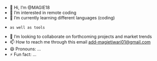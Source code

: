 - 👋 Hi, I’m @MAGIE18
- 👀 I’m interested in remote coding
- 🌱 I’m currently learning different languages (coding)
-     as well as tools
- 💞️ I’m looking to collaborate on forthcoming projects and market trends
- 📫 How to reach me through this email add-magietiwari01@gmail.com
- 😄 Pronouns: ...
- ⚡ Fun fact: ...

<!---
MAGIE18/MAGIE18 is a ✨ special ✨ repository because its `README.md` (this file) appears on your GitHub profile.
You can click the Preview link to take a look at your changes.
--->
